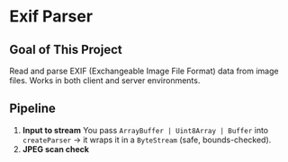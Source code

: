 # Exif Parser

## Goal of This Project

Read and parse EXIF (Exchangeable Image File Format) data from image files.
Works in both client and server environments.

## Pipeline

1. __Input to stream__
You pass `ArrayBuffer | Uint8Array | Buffer` into `createParser` → it wraps it in a `ByteStream` (safe, bounds-checked).
2. __JPEG scan check__